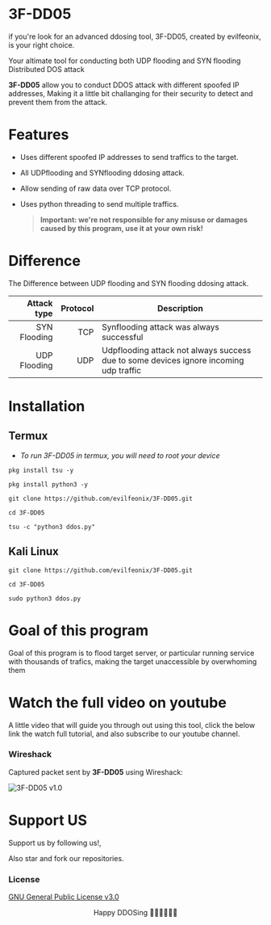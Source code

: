 # 3F-DD05

if you're look for an advanced ddosing tool, 3F-DD05, created by evilfeonix, is your right choice.

Your altimate tool for conducting both UDP flooding and SYN flooding Distributed DOS attack

**3F-DD05** allow you to conduct DDOS attack with different spoofed IP addresses, Making it a little bit challanging for their security to detect and prevent them from the attack.

# Features
- Uses different spoofed IP addresses to send traffics to the target.
- All UDPflooding and SYNflooding ddosing attack.
- Allow sending of raw data over TCP protocol.
- Uses python threading to send multiple traffics.

  > **Important: we're not responsible for any misuse or damages caused by this program, use it at your own risk!**

# Difference
The Difference between UDP flooding and SYN flooding ddosing attack.

| Attack type  | Protocol | Description
--------------:|-----:|------------
| SYN Flooding  | TCP  | Synflooding attack was always successful
| UDP Flooding  | UDP  | Udpflooding attack not always success due to some devices ignore incoming udp traffic

# Installation
## Termux
- _To run 3F-DD05 in termux, you will need to root your device_

```
pkg install tsu -y
```
```
pkg install python3 -y
```
```
git clone https://github.com/evilfeonix/3F-DD05.git
```
```
cd 3F-DD05
```
```
tsu -c "python3 ddos.py"
```

## Kali Linux
```
git clone https://github.com/evilfeonix/3F-DD05.git
```
```
cd 3F-DD05
```
```
sudo python3 ddos.py
```

# Goal of this program
Goal of this program is to flood target server, or particular running service with thousands of trafics, making the target unaccessible by overwhoming them

# Watch the full video on youtube
A little video that will guide you through out using this tool, click the below link the watch full tutorial, and also subscribe to our youtube channel.

### Wireshack
Captured packet sent by **3F-DD05** using Wireshack:

![3F-DD05 v1.0](https://github.com/evilfeonix/3F-DD05/blob/main/pcap.jpg)


# Support US 
Support us by following us!,

Also star and fork our repositories.


### License

[GNU General Public License v3.0](https://github.com/evilfeonix/3F-DD05/blob/main/LICENSE)

<div align=center>

Happy DDOSing 🏴‍☠️🏴‍☠️🏴‍☠️

<div>
